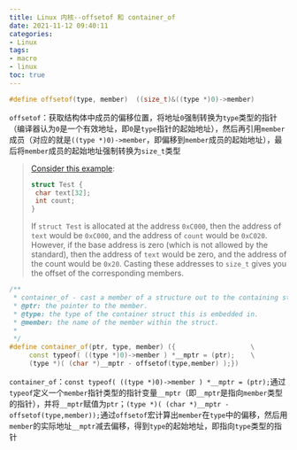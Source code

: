 ```yaml
---
title: Linux 内核--offsetof 和 container_of
date: 2021-11-12 09:40:11
categories: 
- Linux
tags:
- macro
- linux
toc: true
---
```


```c++
#define offsetof(type, member)  ((size_t)&((type *)0)->member)
```

 `offsetof`：获取结构体中成员的偏移位置，将地址`0`强制转换为`type`类型的指针（编译器认为`0`是一个有效地址，即`0`是`type`指针的起始地址），然后再引用`member`成员（对应的就是`((type *)0)->member`，即偏移到`member`成员的起始地址），最后将`member`成员的起始地址强制转换为`size_t`类型

   > [Consider this example](https://stackoverflow.com/questions/18554721/how-to-understand-size-t-type-0-member):
   >
   > ```c++
   > struct Test {
   >  char text[32];
   >  int count;
   > }
   > ```
   >
   > If `struct Test` is allocated at the address `0xC000`, then the address of `text` would be `0xC000`, and the address of `count` would be `0xC020`. However, if the base address is zero (which is not allowed by the standard), then the address of `text` would be zero, and the address of the count would be `0x20`. Casting these addresses to `size_t` gives you the offset of the corresponding members.

```c++
/**
 * container_of - cast a member of a structure out to the containing structure
 * @ptr: the pointer to the member.
 * @type: the type of the container struct this is embedded in.
 * @member: the name of the member within the struct.
 *
 */
#define container_of(ptr, type, member) ({                   \
     const typeof( ((type *)0)->member ) *__mptr = (ptr);    \
     (type *)( (char *)__mptr - offsetof(type,member) );})
```

`container_of`：`const typeof( ((type *)0)->member ) *__mptr = (ptr);`通过`typeof`定义一个`member`指针类型的指针变量`__mptr`（即`__mptr`是指向`member`类型的指针），并将`__mptr`赋值为`ptr`；`(type *)( (char *)__mptr - offsetof(type,member));`通过`offsetof`宏计算出`member`在`type`中的偏移，然后用`member`的实际地址`__mptr`减去偏移，得到`type`的起始地址，即指向`type`类型的指针
